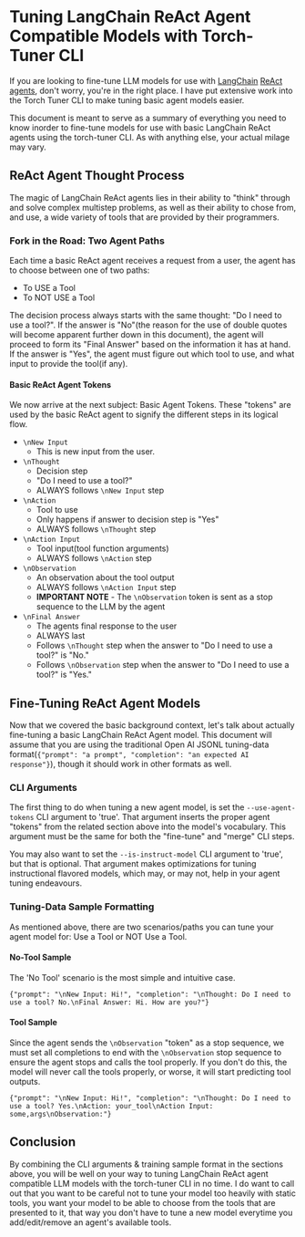 # Tuning LangChain ReAct Agent Compatible Models with Torch-Tuner CLI

If you are looking to fine-tune LLM models for use with [LangChain](https://www.langchain.com/) 
[ReAct agents](https://python.langchain.com/v0.1/docs/modules/agents/agent_types/react/),
don't worry, you're in the right place. I have put extensive work into the
Torch Tuner CLI to make tuning basic agent models easier. 

This document is meant to serve as a summary of everything you need to 
know inorder to fine-tune models for use with basic LangChain ReAct agents using the torch-tuner CLI.
As with anything else, your actual milage may vary.

## ReAct Agent Thought Process

The magic of LangChain ReAct agents lies in their ability to "think" 
through and solve complex multistep problems, as well as their ability
to chose from, and use, a wide variety of tools that are provided by their
programmers.

### Fork in the Road: Two Agent Paths

Each time a basic ReAct agent receives a request from a user,
the agent has to choose between one of two paths:

- To USE a Tool
- To NOT USE a Tool

The decision process always starts with the same thought: "Do I need to use a tool?".
If the answer is "No"(the reason for the use of double quotes will become apparent further down in this document),
the agent will proceed to form its "Final Answer" based on
the information it has at hand. If the answer is "Yes", the agent must figure out
which tool to use, and what input to provide the tool(if any).

#### Basic ReAct Agent Tokens

We now arrive at the next subject: Basic Agent Tokens. These "tokens" are used
by the basic ReAct agent to signify the different steps in its logical flow.

 - `\nNew Input`
   - This is new input from the user.
 - `\nThought`
   - Decision step
   - "Do I need to use a tool?"
   - ALWAYS follows `\nNew Input` step
 - `\nAction`
   - Tool to use 
   - Only happens if answer to decision step is "Yes"
   - ALWAYS follows `\nThought` step
 - `\nAction Input`
   - Tool input(tool function arguments)
   - ALWAYS follows `\nAction` step
 - `\nObservation`
   - An observation about the tool output
   - ALWAYS follows `\nAction Input` step
   - **IMPORTANT NOTE** - The `\nObservation` token is sent as a stop sequence to the LLM by the agent
 - `\nFinal Answer`
   - The agents final response to the user
   - ALWAYS last
   - Follows `\nThought` step when the answer to "Do I need to use a tool?" is "No."
   - Follows `\nObservation` step when the answer to "Do I need to use a tool?" is "Yes."

## Fine-Tuning ReAct Agent Models

Now that we covered the basic background context, let's talk about actually fine-tuning 
a basic LangChain ReAct Agent model. This document will assume that you are using 
the traditional Open AI JSONL tuning-data format(`{"prompt": "a prompt", "completion": "an expected AI response"}`),
though it should work in other formats as well.

### CLI Arguments

The first thing to do when tuning a new agent model, is set the `--use-agent-tokens` CLI argument to
'true'. That argument inserts the proper agent "tokens" from the related section above into
the model's vocabulary. This argument must be the same for both the "fine-tune" and "merge"
CLI steps.

You may also want to set the `--is-instruct-model` CLI argument to 'true', but that is optional.
That argument makes optimizations for tuning instructional flavored models, which may, or may not, help 
in your agent tuning endeavours.

### Tuning-Data Sample Formatting

As mentioned above, there are two scenarios/paths you can tune your 
agent model for: Use a Tool or NOT Use a Tool. 

#### No-Tool Sample

The 'No Tool' scenario is the most simple and intuitive case.

```JSONL
{"prompt": "\nNew Input: Hi!", "completion": "\nThought: Do I need to use a tool? No.\nFinal Answer: Hi. How are you?"}
```

#### Tool Sample

Since the agent sends the `\nObservation` "token" as a stop sequence, we must set
all completions to end with the `\nObservation` stop sequence to ensure the agent
stops and calls the tool properly. If you don't do this, the model will never 
call the tools properly, or worse, it will start predicting tool outputs.

```JSONL
{"prompt": "\nNew Input: Hi!", "completion": "\nThought: Do I need to use a tool? Yes.\nAction: your_tool\nAction Input: some,args\nObservation:"}
```

## Conclusion

By combining the CLI arguments & training sample format in the sections above,
you will be well on your way to tuning LangChain ReAct agent compatible LLM models
with the torch-tuner CLI in no time. I do want to call out that you 
want to be careful not to tune your model too heavily with static tools, 
you want your model to be able to choose from the tools that are presented to it, that
way you don't have to tune a new model everytime you add/edit/remove an
agent's available tools.
